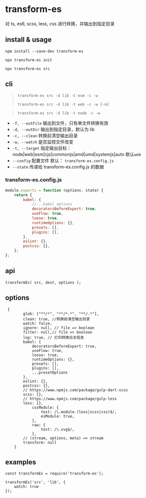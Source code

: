 # transform-es

对 ts, es6, scss, less, css 进行转换，并输出到指定目录

## install & usage

`npm install --save-dev transform-es`

`npx transform-es init`

`npx transform-es src`

## cli

> `transform-es src -d lib -t esm -c -w`
>
> `transform-es src -d lib -t web -c -w [-m]`

> `transform-es src -d lib -t node -c -w`

-   `-f, --outFile` 输出到文件，只有单文件转换有效
-   `-d, --outDir` 输出到指定目录，默认为 lib
-   `-c, --clean` 转换前清空输出目录
-   `-w, --watch` 是否监控文件改变
-   `-t, --target` 指定输出目标： node|web|esm|cjs|commonjs|amd|umd|systemjs|auto 默认`web`
-   `--config` 配置文件 默认： `transform-es.config.js`
-   `--state` 传递给 transform-es.config.js 的数据

### transform-es.config.js

```js
module.exports = function (options, state) {
	return {
		babel: {
			//...babel options
			decoratorsBeforeExport: true,
			useFlow: true,
			loose: true,
			runtimeOptions: {},
			presets: [],
			plugins: [],
		},
		eslint: {},
		postcss: {},
	};
};
```

## api

```
transformEs( src, dest, options );
```

## options

```
 {
        glob: ["**/*", "**/*.*", "**/.*"],
        clean: true, //转换前清空输出目录
        watch: false,
        ignore: null, // file => boolean
        filter: null,// file => boolean
        log: true, // 打印转换日志信息
        babel: {
            decoratorsBeforeExport: true,
            useFlow: true,
            loose: true,
            runtimeOptions: {},
            presets: [],
            plugins: [],
            ...presetOptions
        },
        eslint: {},
        postcss: {},
        // https://www.npmjs.com/package/gulp-dart-scss
        scss: {},
        // https://www.npmjs.com/package/gulp-less
        less: {},
		    cssModule: {
			    test: /\.module.(less|scss|css)$/,
			    esModule: true,
		    },
		    raw: {
			    test: /\.svg$/,
		    },
        // (stream, options, meta) => stream
        transform: null
    }
```

## examples

```
const transformEs = require('transform-es');

transformEs('src', 'lib', {
    watch: true
});

```

